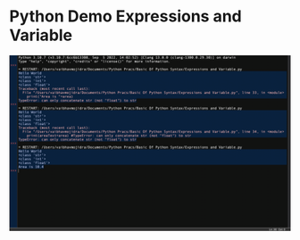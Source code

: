 # Python Demo Expressions and Variable

![Output](https://github.com/VaibhavMojidra/Python---Demo-Expressions-and-Variable/blob/master/output/output.png)
